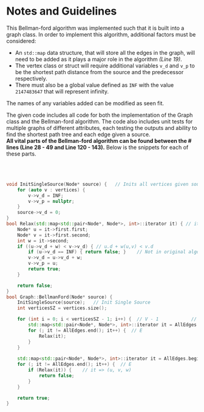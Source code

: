 # Notes and Guidelines

This Bellman-ford algorithm was implemented such that it is built into a graph class. In order to implement this algorithm, additional factors must be considered:
* An `std::map` data structure, that will store all the edges in the graph, will need to be added as it plays a major role in the algorithm *(Line 19)*. 
* The vertex class or struct will require additional variables `v_d` and `v_p` to be the shortest path distance from the source and the predecessor respectively. 
* There must also be a global value defined as `INF` with the value `2147483647` that will represent infinity.

The names of any variables added can be modified as seen fit.  

The given code includes all code for both the implementation of the Graph class and the Bellman-ford algorithm. The code also includes unit tests for multiple graphs of different attributes, each testing the outputs and ability to find the shortest path tree and each edge given a source.  
**All vital parts of the Bellman-ford algorithm can be found between the # lines (Line 28 - 49 and Line 120 - 143).** Below is the snippets for each of these parts.
</br>
</br>
</br>
</br>
```c++
void InitSingleSource(Node* source) {   // Inits all vertices given source
    for (auto v : vertices) {
        v->v_d = INF;
        v->v_p = nullptr;
    }
    source->v_d = 0;
}
bool Relax(std::map<std::pair<Node*, Node*>, int>::iterator it) { // it = (u, v, w)
    Node* u = it->first.first;
    Node* v = it->first.second;
    int w = it->second;
    if ((u->v_d + w) < v->v_d) { // u.d + w(u,v) < v.d
        if (u->v_d == INF) { return false; }    // Not in original algorithm, specific to C++ (No real INF in C++)
        v->v_d = u->v_d + w;
        v->v_p = u;
        return true;
    }

    return false;
}
bool Graph::BellmanFord(Node* source) { 
    InitSingleSource(source);   // Init Single Source
    int verticesSZ = vertices.size();

    for (int i = 0; i < verticesSZ - 1; i++) {  // V - 1            // O(VE)
        std::map<std::pair<Node*, Node*>, int>::iterator it = AllEdges.begin(); // iterator for all edges given u
        for (; it != AllEdges.end(); it++) {  // E
            Relax(it);
        }
    }
    
    std::map<std::pair<Node*, Node*>, int>::iterator it = AllEdges.begin(); // iterator for all edges given u
    for (; it != AllEdges.end(); it++) {  // E
        if (Relax(it)) {    // it => (u, v, w)
            return false;
        }
    }

    return true;
}
```